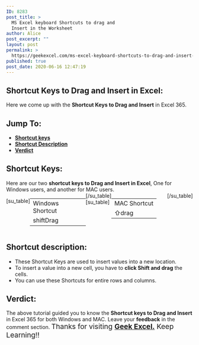 ```yaml
---
ID: 8283
post_title: >
  MS Excel keyboard Shortcuts to drag and
  Insert in the Worksheet
author: Alice
post_excerpt: ""
layout: post
permalink: >
  https://geekexcel.com/ms-excel-keyboard-shortcuts-to-drag-and-insert-in-the-worksheet/
published: true
post_date: 2020-06-16 12:47:19
---
```

<h2>Shortcut Keys to Drag and Insert in Excel:</h2>
Here we come up with the <strong>Shortcut Keys to Drag and Insert</strong> in Excel 365.
<h2>Jump To:</h2>
<ul>
 	<li><strong><a href="#1">Shortcut keys</a></strong></li>
 	<li><strong><a href="#2">Shortcut Description</a></strong></li>
 	<li><strong><a href="#3">Verdict</a></strong></li>
</ul>
<h2 id="1">Shortcut Keys:</h2>
Here are our two <strong>shortcut keys to Drag and Insert in Excel</strong>, One for Windows users, and another for MAC users.
<div style="display: flex;">

[su_table]
<table>
<tbody>
<tr>
<td>Windows Shortcut</td>
</tr>
<tr>
<td style="display: flex;"><span class="key-flex"><span class="win-key" style="width: 120px;"><span class="custom-span-key">shift</span></span></span><span class="key-flex"><span class="win-key" style="width: 120px;"><span class="custom-span-key">Drag</span></span></span></td>
</tr>
</tbody>
</table>
[/su_table]
[su_table]
<table style="float: right;">
<tbody>
<tr>
<td>MAC Shortcut</td>
</tr>
<tr>
<td style="display: flex;"><span class="key-flex"><span class="mac-key"><span class="custom-span-key">⇧</span></span></span><span class="key-flex"><span class="mac-key" style="width: 120px;"><span class="custom-span-key">drag</span></span></span></td>
</tr>
</tbody>
</table>
[/su_table]

</div>
<h2 id="2">Shortcut description:</h2>
<ul>
 	<li>These Shortcut Keys are used to insert values into a new location.</li>
 	<li>To insert a value into a new cell, you have to <strong>click Shift and drag</strong> the cells.</li>
 	<li>You can use these Shortcuts for entire rows and columns.</li>
</ul>
<h2 id="3">Verdict:</h2>
The above tutorial guided you to know the <strong>Shortcut keys to Drag and Insert</strong> in Excel 365 for both Windows and MAC. Leave your <strong>feedback</strong> in the comment section. <span style="font-size: 19px;">Thanks for visiting <strong><a href="https://geekexcel.com/">Geek Excel.</a></strong> Keep Learning!!</span>